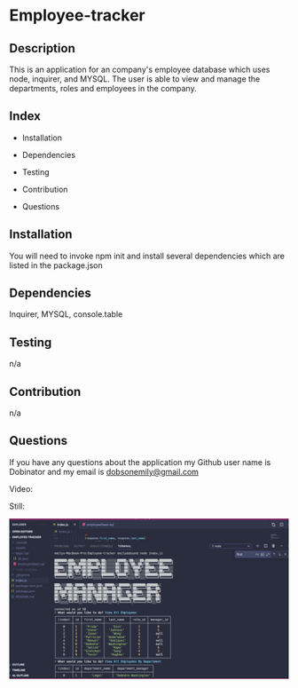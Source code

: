 # Employee-tracker

## Description
 This is an application for an company's employee database which uses node, inquirer, and MYSQL. The user is able to view and manage the departments, roles and employees in the company. 

## Index
* Installation

* Dependencies

* Testing

* Contribution

* Questions


## Installation
You will need to invoke npm init and install several dependencies which are listed in the package.json
## Dependencies
Inquirer, MYSQL, console.table

## Testing
n/a

## Contribution
n/a

## Questions
  If you have any questions about the application my Github user name is Dobinator and my email is dobsonemily@gmail.com

  Video:


  Still:

  ![Employee tracker](assets/screenshot.png)


  